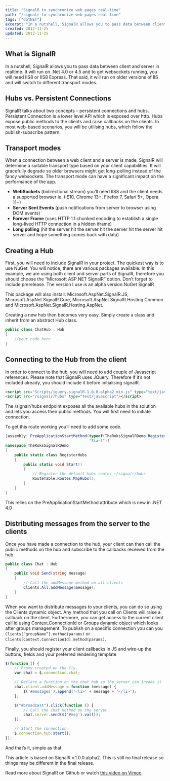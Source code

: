 ```yaml
---
title: "SignalR to synchronize web pages real-time"
path: "/signalr-to-synchronize-web-pages-real-time"
tags: ["dotNET"]
excerpt: "In a nutshell, SignalR allows you to pass data between client and server in realtime. It will run on .Net 4.0 or 4.5 and to get websockets running, you will need IIS8 or IIS8 Express. That said, it will run on older versions of IIS and will switch to different transport modes."
created: 2012-11-25
updated: 2012-11-25
---
```


## What is SignalR

In a nutshell, SignalR allows you to pass data between client and server in realtime. It will run on .Net 4.0 or 4.5 and to get websockets running, you will need IIS8 or IIS8 Express. That said, it will run on older versions of IIS and will switch to different transport modes.

## Hubs vs. Persistent Connections

SignalR talks about two concepts – persistent connections and hubs. Persistent Connection is a lower level API which is exposed over http. Hubs expose public methods to the clients and raise callbacks on the clients. In most web-based scenarios, you will be utilising hubs, which follow the publish-subscribe pattern.

## Transport modes

When a connection between a web client and a server is made, SignalR will determine a suitable transport type based on your client capabilities. It will gracefully degrade so older browsers might get long-polling instead of the fancy websockets. The transport mode can have a significant impact on the performance of the app.

* **WebSockets** (bidirectional stream) you’ll need IIS8 and the client needs a supported browser ie. (IE10, Chrome 13+, Firefox 7, Safari 5+, Opera 11+)
* **Server Sent Events** (push notifications from server to browser using DOM events)
* **Forever Frame** (uses HTTP 1.1 chunked encoding to establish a single long-lived HTTP connection in a hidden iframe)
* **Long polling** (hit the server hit the server hit the server hit the server hit server and hope something comes back with data)

## Creating a Hub

First, you will need to include SignalR in your project. The quickest way is to use NuGet. You will notice, there are various packages available. In this example, we are using both client and server parts of SignalR, therefore you should choose the “Microsoft ASP.NET SignalR” option. Don’t forget to include prerelease. The version I use is an alpha version.NuGet SignalR

This package will also install: Microsoft.AspNet.SignalR.JS, Microsoft.AspNet.SignalR.Core, Microsoft.AspNet.SignalR.Hosting.Common and Microsoft.AspNet.SignalR.Hosting.AspNet.

Creating a new hub then becomes very easy. Simply create a class and inherit from an abstract Hub class.

```csharp
public class ChatHub : Hub
{
    //your code here ...
}
```

## Connecting to the Hub from the client

In order to connect to the hub, you will need to add couple of Javascript references. Please note that SignalR uses JQuery. Therefore if it’s not included already, you should include it before initialising signalR.

```html
<script src="Scripts/jquery.signalR-1.0.0-alpha2.min.js" type="text/javascript"></script>  
<script src="/signalr/hubs" type="text/javascript"></script>
```

The /signalr/hubs endpoint exposes all the available hubs in the solution and lets you access their public methods. You will first need to initiate connection.

To get this route working you’ll need to add some code.

```csharp
[assembly: PreApplicationStartMethod(typeof(TheRoksSignalRDemo.RegisterHubs), 
                                     "Start")]
namespace TheRoksSignalRDemo
{
    public static class RegisterHubs
    {
        public static void Start()
        {
            // Register the default hubs route: ~/signalr/hubs
            RouteTable.Routes.MapHubs();            
        }
    }
}
```

This relies on the PreApplicationStartMethod attribute which is new in .NET 4.0

## Distributing messages from the server to the clients

Once you have made a connection to the hub, your client can then call the public methods on the hub and subscribe to the callbacks received from the hub.

```csharp
public class Chat : Hub
{
    public void Send(string message)
    {
        // Call the addMessage method on all clients            
        Clients.All.addMessage(message);
    }
}
```

When you want to distribute messages to your clients, you can do so using the Clients dynamic object. Any method that you call on Clients will raise a callback on the client. Furthermore, you can get access to the current client call id using Context.ConnectionId or Groups dynamic object which looks after groups management. To publish on a specific connection you can you `Clients[“groupName”].method(params)` or `Clients[Context.ConnectionId].method(params)`.

Finally, you should register your client callbacks in JS and wire-up the buttons, fields and your preferred rendering template

```js
$(function () {
    // Proxy created on the fly          
    var chat = $.connection.chat;

    // Declare a function on the chat hub so the server can invoke it          
    chat.client.addMessage = function (message) {
        $('#messages').append('<li>' + message + '</li>');
    };

    $("#broadcast").click(function () {
        // Call the chat method on the server
        chat.server.send($('#msg').val());
    });

    // Start the connection
    $.connection.hub.start();
});
```

And that’s it, simple as that.

This article is based on SignalR v.1.0.0.alpha2. This is still no final release so things may be different in the final release.

Read more about SignalR on Github or watch [this video on Vimeo](http://vimeo.com/43659069).
